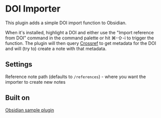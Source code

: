 # DOI Importer

This plugin adds a simple DOI import function to Obsidian.

When it's installed, highlight a DOI and either use the "Import reference from DOI" command in the command palette or hit ⌘-⇧-i to trigger the function. The plugin will then query [Crossref](https://www.crossref.org/) to get metadata for the DOI and will (try to) create a note with that metadata.


## Settings
Reference note path (defaults to `/references`) - where you want the importer to create new notes


## Built on
[Obsidian sample plugin](https://github.com/obsidianmd/obsidian-sample-plugin)
